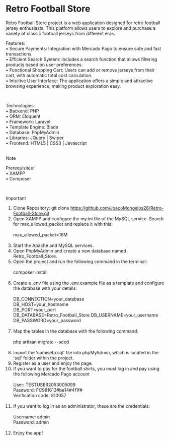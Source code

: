 # Retro Football Store

Retro Football Store project is a web application designed for retro football jersey enthusiasts. This platform allows users to explore and purchase a variety of classic football jerseys from different eras.<br>

Features:<br>
• Secure Payments: Integration with Mercado Pago to ensure safe and fast transactions.<br>
• Efficient Search System: Includes a search function that allows filtering products based on user preferences.<br>
• Functional Shopping Cart: Users can add or remove jerseys from their cart, with automatic total cost calculation.<br>
• Intuitive User Interface: The application offers a simple and attractive browsing experience, making product exploration easy.<br>

<br>

Technologies:<br>
• Backend: PHP<br>
• ORM: Eloquent<br>
• Framework: Laravel<br>
• Template Engine: Blade<br>
• Database: PhpMyAdmin<br>
• Libraries: JQuery | Swiper<br>
• Frontend: HTML5 | CSS3 | Javascript<br><br>

> [!NOTE]
> Prerequisites:<br>
>• XAMPP<br>
>• Composer<br>

<br>

> [!IMPORTANT]
> 1.	Clone Repository: git clone https://github.com/JoacoMongelos28/Retro-Football-Store.git
> 2.	Open XAMPP and configure the my.ini file of the MySQL service. Search for max_allowed_packet and replace it with this:<br><br>
    max_allowed_packet=16M<br><br>
> 3.    Start the Apache and MySQL services.
> 4.	Open PhpMyAdmin and create a new database named Retro_Football_Store.
> 5.	Open the project and run the following command in the terminal:<br><br>
    composer install<br><br>
> 6.	Create a .env file using the .env.example file as a template and configure the database with your details:<br><br>
    DB_CONNECTION=your_database  
    DB_HOST=your_hostname  
    DB_PORT=your_port  
    DB_DATABASE=Retro_Football_Store
    DB_USERNAME=your_username
    DB_PASSWORD=your_password<br><br>
> 7.	Map the tables in the database with the following command:<br><br>
    php artisan migrate --seed<br><br>
> 8.	Import the 'camiseta.sql' file into phpMyAdmin, which is located in the 'sql' folder within the project.
> 9.	Register as a user and enjoy the page.
> 10.	If you want to pay for the football shirts, you must log in and pay using the following Mercado Pago account<br><br>
    User: TESTUSER2053005099<br>
    Password: FC981613#be14#4f1f#<br>
    Verification code: 810057<br><br>
> 11.   If you want to log in as an administrator, these are the credentials:<br><br>
    Username: admin<br>
    Password: admin<br><br>
> 12.   Enjoy the app!
